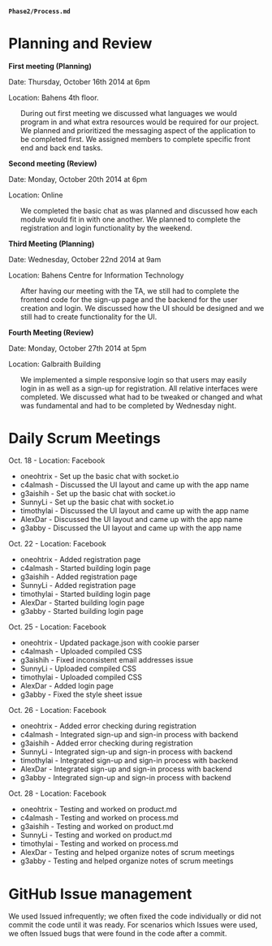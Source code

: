 #### `Phase2/Process.md`

<h1>Planning and Review</h1>

**First meeting (Planning)** 

Date: Thursday, October 16th 2014 at 6pm

Location: Bahens 4th floor.
<ul>
During out first meeting we discussed what languages we would program in and what extra resources would be required for our  project. We planned and prioritized the messaging aspect of the application to be completed first. We assigned members to    complete specific front end and back end tasks.
</ul>


**Second meeting (Review)**

Date: Monday, October 20th 2014 at 6pm

Location: Online
<ul> 
We completed the basic chat as was planned and discussed how each module would fit in with one another. We planned to complete the registration and login functionality by the weekend.
</ul> 


**Third Meeting (Planning)**

Date: Wednesday, October 22nd 2014 at 9am

Location: Bahens Centre for Information Technology
<ul> 
After having our meeting with the TA, we still had to complete the frontend code for the sign-up page and the backend for the user creation and login. We discussed how the UI should be designed and we still had to create functionality for the UI. 
</ul>


**Fourth Meeting (Review)**

Date: Monday, October 27th 2014 at 5pm

Location: Galbraith Building
<ul> 
We implemented a simple responsive login so that users may easily login in as well as a sign-up for registration. All relative interfaces were completed. We discussed what had to be tweaked or changed and what was fundamental and had to be completed by Wednesday night. 
</ul> 


<h1>Daily Scrum Meetings</h1>

Oct. 18 - Location: Facebook
  - oneohtrix - Set up the basic chat with socket.io
  - c4almash - Discussed the UI layout and came up with the app name
  - g3aishih - Set up the basic chat with socket.io
  - SunnyLi - Set up the basic chat with socket.io
  - timothylai - Discussed the UI layout and came up with the app name
  - AlexDar - Discussed the UI layout and came up with the app name
  - g3abby - Discussed the UI layout and came up with the app name

Oct. 22 - Location: Facebook
  - oneohtrix - Added registration page
  - c4almash - Started building login page
  - g3aishih - Added registration page
  - SunnyLi - Added registration page
  - timothylai - Started building login page
  - AlexDar - Started building login page
  - g3abby - Started building login page

Oct. 25 - Location: Facebook
  - oneohtrix - Updated package.json with cookie parser
  - c4almash - Uploaded compiled CSS
  - g3aishih - Fixed inconsistent email addresses issue
  - SunnyLi - Uploaded compiled CSS
  - timothylai - Uploaded compiled CSS
  - AlexDar - Added login page
  - g3abby - Fixed the style sheet issue

Oct. 26 - Location: Facebook
  - oneohtrix - Added error checking during registration
  - c4almash - Integrated sign-up and sign-in process with backend
  - g3aishih - Added error checking during registration
  - SunnyLi - Integrated sign-up and sign-in process with backend
  - timothylai - Integrated sign-up and sign-in process with backend
  - AlexDar - Integrated sign-up and sign-in process with backend
  - g3abby - Integrated sign-up and sign-in process with backend

Oct. 28 - Location: Facebook
  - oneohtrix - Testing and worked on product.md
  - c4almash - Testing and worked on process.md
  - g3aishih - Testing and worked on product.md
  - SunnyLi - Testing and worked on product.md
  - timothylai - Testing and worked on process.md
  - AlexDar - Testing and helped organize notes of scrum meetings
  - g3abby - Testing and helped organize notes of scrum meetings


<h1>GitHub Issue management</h1>
<u1>
We used Issued infrequently; we often fixed the code individually or did not commit the code until it was ready. 
For scenarios which Issues were used, we often Issued bugs that were found in the code after a commit.
</ul>







